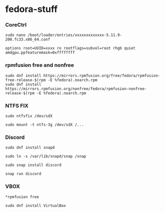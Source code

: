# fedora-stuff

### CoreCtrl
```
sudo nano /boot/loader/entries/xxxxxxxxxxxxx-5.11.9-200.fc33.x86_64.conf
```
```
options root=UUID=xxxx ro rootflags=subvol=root rhgb quiet amdgpu.ppfeaturemask=0xffffffff
```



### rpmfusion free and nonfree
```
sudo dnf install https://mirrors.rpmfusion.org/free/fedora/rpmfusion-free-release-$(rpm -E %fedora).noarch.rpm
sudo dnf install https://mirrors.rpmfusion.org/nonfree/fedora/rpmfusion-nonfree-release-$(rpm -E %fedora).noarch.rpm
```

### NTFS FIX
```
sudo ntfsfix /dev/sdX
```
```
sudo mount -t ntfs-3g /dev/sdX /...
```

### Discord
```
sudo dnf install snapd
```
```
sudo ln -s /var/lib/snapd/snap /snap
```
```
sudo snap install discord
```
```
snap run discord
```

### VBOX 
```
*rpmfusion free
```
```
sudo dnf install VirtualBox
```






